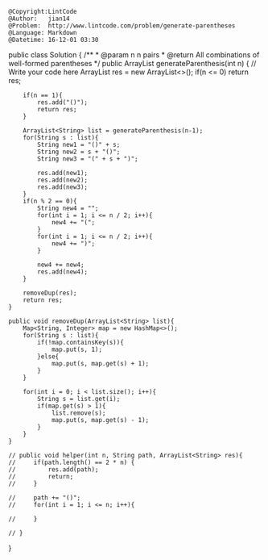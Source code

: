 ```
@Copyright:LintCode
@Author:   jian14
@Problem:  http://www.lintcode.com/problem/generate-parentheses
@Language: Markdown
@Datetime: 16-12-01 03:30
```



public class Solution {
    /**
     * @param n n pairs
     * @return All combinations of well-formed parentheses
     */
    public ArrayList<String> generateParenthesis(int n) {
        // Write your code here
        ArrayList<String> res = new ArrayList<>();
        if(n <= 0) return res;
        
        if(n == 1){
            res.add("()");
            return res;
        }
        
        ArrayList<String> list = generateParenthesis(n-1);
        for(String s : list){
            String new1 = "()" + s;
            String new2 = s + "()";
            String new3 = "(" + s + ")";
            
            res.add(new1);
            res.add(new2);
            res.add(new3); 
        }
        if(n % 2 == 0){
            String new4 = "";
            for(int i = 1; i <= n / 2; i++){
                new4 += "(";
            }
            for(int i = 1; i <= n / 2; i++){
                new4 += ")";
            }
            
            new4 += new4;
            res.add(new4);
        }
        
        removeDup(res);
        return res;
    }
    
    public void removeDup(ArrayList<String> list){
        Map<String, Integer> map = new HashMap<>();
        for(String s : list){
            if(!map.containsKey(s)){
                map.put(s, 1);
            }else{
                map.put(s, map.get(s) + 1);
            }
        }
        
        for(int i = 0; i < list.size(); i++){
            String s = list.get(i);
            if(map.get(s) > 1){
                list.remove(s);
                map.put(s, map.get(s) - 1);
            }
        }
    }
    
    // public void helper(int n, String path, ArrayList<String> res){
    //     if(path.length() == 2 * n) {
    //         res.add(path);
    //         return;
    //     }
        
    //     path += "()";
    //     for(int i = 1; i <= n; i++){
            
    //     }
        
    // }
}